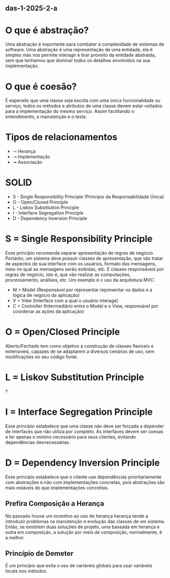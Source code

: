 ## das-1-2025-2-a

# O que é abstração?
Uma abstração é importante para combater a complexidade de sistemas de software. Uma abstração é uma representação de uma entidade, ela é simples mas nos permite interagir e tirar proveito da entidade abstraída, sem que tenhamos que dominar todos os detalhes envolvidos na sua implementação.


# O que é coesão?
É esperado que uma classe seja escrita com uma única funcionalidade ou serviço, todos os métodos e atributos de uma classe devem estar voltados para a implementação do mesmo serviço. Assim facilitando o entendimento, a manutenção e o teste.

# Tipos de relacionamentos
- ⇾ Herança
- ⇢ Implementação
- ➞ Associação


# SOLID
- S - Single Responsibility Principle (Princípio da Responsabilidade Única)
- O - Open/Closed Principle
- L - Liskov Substitution Principle
- I - Interface Segregation Principle
- D - Dependency Inversion Principle

# S = Single Responsibility Principle
Esse princípio recomenda separar apresentação de regras de negócio. Portanto, um sistema deve possuir classes de apresentação, que vão tratar de aspectos de sua interface com os usuários, formato das mensagens, meio no qual as mensagens serão exibidas, etc. E classes responsáveis por regras de negócio, isto é, que vão realizar as computações, processamento, análises, etc. Um exemplo é o uso da arquitetura MVC:
- M = Model (Responsável por representar representar os dados e a lógica de negócio da aplicação)
- V = View (Interface com a qual o usuário interage)
- C = Controller (Intermediário entre o Model e o View, responsável por coordenar as ações da aplicação)

# O = Open/Closed Principle
Aberto/Fechado tem como objetivo a construção de classes flexíveis e extensíveis, capazes de se adaptarem a diversos cenários de uso, sem modificações no seu código fonte.

# L = Liskov Substitution Principle
?

# I = Interface Segregation Principle
Esse princípio estabelece que uma classe não deve ser forçada a depender de interfaces que não utiliza por completo. As interfaces devem ser coesas e ter apenas o mínimo necessário para seus clientes, evitando dependências desnecessárias.

# D = Dependency Inversion Principle
Esse principio estabelece que o cliente use dependências prioritariamente com abstrações e não com implementações concretas, pois abstrações são mais estáveis do que implementações concretas.


## Prefira Composição a Herança
No passado houve um incentivo ao uso de herança herança tende a introduzir problemas na manutenção e evolução das classes de um sistema. Então, se existirem duas soluções de projeto, uma baseada em herança e outra em composição, a solução por meio de composição, normalmente, é a melhor.

## Princípio de Demeter
É um principio que evita o uso de variáveis globais para usar variáveis locais nos métodos.

